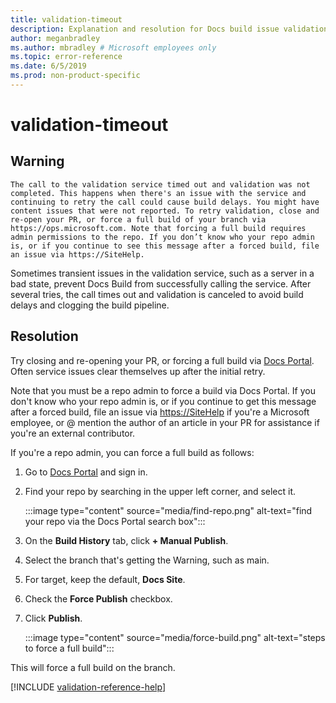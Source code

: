 ```yaml
---
title: validation-timeout
description: Explanation and resolution for Docs build issue validation-timeout
author: meganbradley
ms.author: mbradley # Microsoft employees only
ms.topic: error-reference
ms.date: 6/5/2019
ms.prod: non-product-specific
---
```

# validation-timeout

## Warning

`The call to the validation service timed out and validation was not completed. This happens when there's an issue with the service and continuing to retry the call could cause build delays. You might have content issues that were not reported. To retry validation, close and re-open your PR, or force a full build of your branch via https://ops.microsoft.com. Note that forcing a full build requires admin permissions to the repo. If you don’t know who your repo admin is, or if you continue to see this message after a forced build, file an issue via https://SiteHelp.`

Sometimes transient issues in the validation service, such as a server in a bad state, prevent Docs Build from successfully calling the service. After several tries, the call times out and validation is canceled to avoid build delays and clogging the build pipeline.

## Resolution

Try closing and re-opening your PR, or forcing a full build via [Docs Portal](https://ops.microsoft.com/#/). Often service issues clear themselves up after the initial retry.

Note that you must be a repo admin to force a build via Docs Portal. If you don't know who your repo admin is, or if you continue to get this message after a forced build, file an issue via [https://SiteHelp](https://SiteHelp) if you're a Microsoft employee, or @ mention the author of an article in your PR for assistance if you're an external contributor.

If you're a repo admin, you can force a full build as follows:

1. Go to [Docs Portal](https://ops.microsoft.com/#/) and sign in.
1. Find your repo by searching in the upper left corner, and select it.

   :::image type="content" source="media/find-repo.png" alt-text="find your repo via the Docs Portal search box":::
1. On the **Build History** tab, click **+ Manual Publish**.
1. Select the branch that's getting the Warning, such as main.
1. For target, keep the default, **Docs Site**.
1. Check the **Force Publish** checkbox.
1. Click **Publish**.

   :::image type="content" source="media/force-build.png" alt-text="steps to force a full build":::

This will force a full build on the branch.

<!--make sure to add this file to your includes folder and verify the path-->
[!INCLUDE [validation-reference-help](includes/validation-reference-help.md)]
